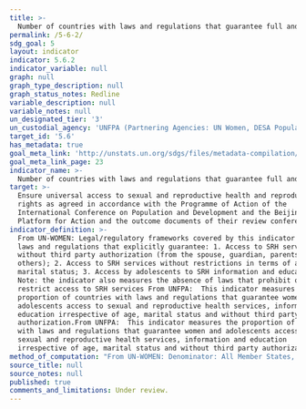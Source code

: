 ```yaml
---
title: >-
  Number of countries with laws and regulations that guarantee full and equal access to women and men aged 15 and older to sexual and reproductive health care, information and education
permalink: /5-6-2/
sdg_goal: 5
layout: indicator
indicator: 5.6.2
indicator_variable: null
graph: null
graph_type_description: null
graph_status_notes: Redline
variable_description: null
variable_notes: null
un_designated_tier: '3'
un_custodial_agency: 'UNFPA (Partnering Agencies: UN Women, DESA Population Division)'
target_id: '5.6'
has_metadata: true
goal_meta_link: 'http://unstats.un.org/sdgs/files/metadata-compilation/Metadata-Goal-5.pdf'
goal_meta_link_page: 23
indicator_name: >-
  Number of countries with laws and regulations that guarantee full and equal access to women and men aged 15 and older to sexual and reproductive health care, information and education
target: >-
  Ensure universal access to sexual and reproductive health and reproductive
  rights as agreed in accordance with the Programme of Action of the
  International Conference on Population and Development and the Beijing
  Platform for Action and the outcome documents of their review conferences.
indicator_definition: >-
  From UN-WOMEN: Legal/regulatory frameworks covered by this indicator include
  laws and regulations that explicitly guarantee: 1. Access to SRH services
  without third party authorization (from the spouse, guardian, parents or
  others); 2. Access to SRH services without restrictions in terms of age and
  marital status; 3. Access by adolescents to SRH information and education.
  Note: the indicator also measures the absence of laws that prohibit or
  restrict access to SRH services From UNFPA:  This indicator measures the
  proportion of countries with laws and regulations that guarantee women and
  adolescents access to sexual and reproductive health services, information and
  education irrespective of age, marital status and without third party
  authorization.From UNFPA:  This indicator measures the proportion of countries
  with laws and regulations that guarantee women and adolescents access to
  sexual and reproductive health services, information and education
  irrespective of age, marital status and without third party authorization.
method_of_computation: "From UN-WOMEN: Denominator: All Member States, for federal states this will be reflected in central governments' self-reporting.  Sources of information and methodology: The suggested methodology consists of initial self-reporting by governments through a detailed survey to be developed based on the indicators below with detailed questions that safeguard the replicability and reliability of state responses. This procedure was applied for the ICPD+20 review survey with support to governments from UNFPA's country offices where needed. The self-reported data will undergo validation and qualitative assessment by responsible UN agencies assigned to the task. At this stage other stakeholders and data sources could be consulted, e.g. National Human Rights Institutions, human rights treaty bodies or other international, regional or national monitoring bodies. From UNFPA:  Methodology and feasibility of data collection \tThe indicator will measure the number of countries with legal and regulatory frameworks guaranteeing access to sexual and reproductive services, education and information without any of the above restrictions. Therefore, to count as a \"yes\" all the four requirements included in this indicator will need to be met: (i) access without third party authorization; (ii) access without age restrictions; (iii) access irrespective of marital status; and (iv) access to education and information at all levels. For countries counting as \"no\", nevertheless, data will be disaggregated in accordance to each of those requirements to be able to measure progress on each particular front. Sources of information and methodology: \tThe suggested methodology consists of initial self-reporting by governments through a detailed survey to be developed based on the indicators below with detailed questions that safeguard the replicability and reliability of state responses. This procedure was successfully applied for the ICPD+20 review survey with support to governments from UNFPA's country offices where needed. \tInformation provided by States can be complemented with information from UN treaty monitoring bodies, including the Committee on Elimination of All Forms of Discrimination Against Women, the Committee on the Rights of the Child and the Committee on Economic, Social and Cultural Rights. These three committees are systematically collecting information and issuing recommendations to State parties on all the issues covered by this indicator. A combined use of these three committees as sources of information will ensure near universal coverage of States and will also increase the periodicity of information. \tMoreover, other actors with a monitoring role such as regional human rights mechanisms, national human rights institutions and civil society organizations often provide information on the components covered by this indicator. UN agencies such as WHO, UNFPA and UN Women also compile country specific information on legal and regulatory developments on issues pertaining to their respective mandates."
source_title: null
source_notes: null
published: true
comments_and_limitations: Under review.
---
```

